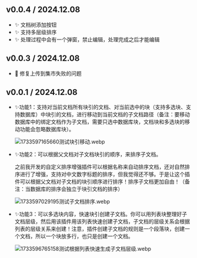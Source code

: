 ## v0.0.4 / 2024.12.08

* ✨ 文档树添加按钮
* ✨ 支持多层级排序
* ✨ 处理过程中会有一个弹窗，禁止编辑，处理完成之后才能编辑

## v0.0.3 / 2024.12.08

- 📝 修复上传到集市失败的问题

## v0.0.1 / 2024.12.08

* ✨功能1：支持对当前文档所有块引的文档、对当前选中的块（支持多选块、支持数据库）中块引的文档，进行移动到当前文档的子文档路径（备注：要移动数据库中的绑定文档作为子文档，需要只选中数据库块，文档块和多选块的移动功能会忽略数据库块）。

  ![1733597165660测试块引移动.webp](https://fastly.jsdelivr.net/gh/Achuan-2/PicBed@pic/assets/1733597165660%E6%B5%8B%E8%AF%95%E5%9D%97%E5%BC%95%E7%A7%BB%E5%8A%A8.webp)
* ✨功能2：可以根据父文档对子文档块引的顺序，来排序子文档。

  之前我开发的自定义排序增强插件可以根据名称来自动排序文档，还对自然排序进行了增强，支持对中文数字标题的排序，但我觉得还不够。于是让这个插件可以根据父文档对子文档的块引顺序进行排序！排序子文档更加自由！（备注：当数据库的排序会独立于块引文档的排序）

  ![1733597029195测试子文档排序.webp](https://fastly.jsdelivr.net/gh/Achuan-2/PicBed@pic/assets/1733597029195%E6%B5%8B%E8%AF%95%E5%AD%90%E6%96%87%E6%A1%A3%E6%8E%92%E5%BA%8F.webp)
* ✨功能3：可以多选块内容，快速块引创建子文档。你可以用列表块整理好子文档层级，然后用该插件用该列表快速创建子文档，子文档的层级关系会根据列表的层级关系来创建！注意，插件创建子文档的规则是一个段落块，创建一个文档，所以一个块放多行，也只是创建一个文档。

  ![1733596765158测试根据列表快速生成子文档层级.webp](https://fastly.jsdelivr.net/gh/Achuan-2/PicBed@pic/assets/1733596765158%E6%B5%8B%E8%AF%95%E6%A0%B9%E6%8D%AE%E5%88%97%E8%A1%A8%E5%BF%AB%E9%80%9F%E7%94%9F%E6%88%90%E5%AD%90%E6%96%87%E6%A1%A3%E5%B1%82%E7%BA%A7.webp)